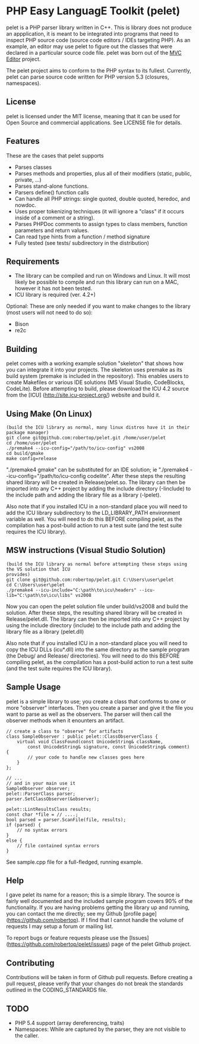 PHP Easy LanguagE Toolkit (pelet)
=================================

pelet is a PHP parser library written in C++.  This is library does not produce an
appplication,  it is meant to be integrated into programs that need to inspect PHP
source code (source code editors / IDEs targeting PHP). As an example, an editor may
use pelet to figure out the classes that were declared in a particular source code
file. pelet was born out of the [MVC Editor](http://code.google.com/p/mvc-editor) 
project.

The pelet project aims to conform to the PHP syntax to its fullest.  Currently, pelet
can parse source code written for PHP version 5.3 (closures, namespaces).

License
-------
pelet is licensed under the MIT license, meaning that it can be used for Open Source
and commercial applications. See LICENSE file for details.

Features
--------
These are the cases that pelet supports

- Parses classes
- Parses methods and properties, plus all of their modifiers (static, public, private, ...)
- Parses stand-alone functions.  
- Parsers define() function calls
- Can handle all PHP strings: single quoted, double quoted, heredoc, and nowdoc.
- Uses proper tokenizing techniques (it will ignore a "class" if it occurs inside of a comment or a string).
- Parses PHPDoc comments to assign types to class members, function parameters and return values.
- Can read type hints from a function / method signature
- Fully tested (see tests/ subdirectory in the distribution)

Requirements
-------------
- The library can be compiled and run on Windows and Linux. It will most likely be 
possible to compile and run this library can run on a MAC, however it has not been 
tested.
- ICU library is required (ver. 4.2+)

Optional: These are only needed if you want to make changes to the library (most
users will not need to do so):

- Bison
- re2c 

Building 
---------

pelet comes with a working example solution "skeleton" that shows how
you can integrate it into your projects.  The skeleton uses premake as its build system (premake is 
included in the repository). This enables users to create Makefiles or various IDE solutions (MS 
Visual Studio, CodeBlocks, CodeLite). Before attempting to build, please download the ICU 4.2 
source from the [ICU] (http://site.icu-project.org/) website and build it.

Using Make (On  Linux)
------------------------
	(build the ICU library as normal, many linux distros have it in their package manager)
	git clone git@github.com:robertop/pelet.git /home/user/pelet
	cd /home/user/pelet
	./premake4 --icu-config="/path/to/icu-config" vs2008
	cd build/gmake
	make config=release

"./premake4 gmake" can be substituted for an IDE solution; ie 
"./premake4 --icu-config="/path/to/icu-config codelite". After these steps
the resulting shared library will be created in Release/pelet.so. The library can then be imported
into any C++ project by adding the include directory (-Iinclude) to the include path and adding the 
library file as a library (-lpelet). 

Also note that if you installed ICU in a non-standard place you will need to add the ICU library subdirectory
to the LD_LIBRARY_PATH environment variable as well. You will need to do this BEFORE compiling
pelet, as the compilation has a post-build action to run a test suite (and the test suite requires
the ICU library).

MSW instructions (Visual Studio Solution)
------------------------------------------
    (build the ICU library as normal before attempting these steps using the VS solution that ICU 
	provides)
	git clone git@github.com:robertop/pelet.git C:\Users\user\pelet
	cd C:\Users\user\pelet	
	./premake4 --icu-include="C:\path\to\icu\headers" --icu-lib="C:\path\to\icu\libs" vs2008

Now you can open the pelet solution file under build/vs2008 and build the solution. After these
steps, the resulting shared library will be created in Release/pelet.dll. The library can then be imported
into any C++ project by using the include directory (include) to the include path and adding the 
library file as a library (pelet.dll)

Also note that if you installed ICU in a non-standard place you will need to copy the ICU DLLs (icu*.dll) into the 
same directory as the sample program (the Debug/ and Release/ directories). You will need to do this 
BEFORE compiling pelet, as the compilation has a post-build action to run a test suite (and the test 
suite requires the ICU library).

Sample Usage
-------------
pelet is a simple library to use; you create a class that conforms to one or more
"observer" interfaces. Then you create a parser and give it the file you want to 
parse as well as the observers.  The parser will then call the observer methods
when it enounters an artifact.

	// create a class to "observe" for artifacts
	class SampleObserver : public pelet::ClassObserverClass {
		virtual void ClassFound(const UnicodeString& className, 
			const UnicodeString& signature, const UnicodeString& comment) {
			// your code to handle new classes goes here
		}
	};
	
	// ...
	// and in your main use it
	SampleObserver observer;
	pelet::ParserClass parser;
	parser.SetClassObserver(&observer);
	
	pelet::LintResultsClass results;
	const char *file = // ....;
	bool parsed = parser.ScanFile(file, results);
	if (parsed) {
		// no syntax errors
	}
	else {
		// file contained syntax errors
	}


See sample.cpp file for a full-fledged, running example.

Help
-----
I gave pelet its name for a reason; this is a simple library.  The source is fairly well documented and 
the included sample program covers 90% of the functionality. If you are having problems getting the library
up and running, you can contact the me directly; see my Github [profile page] (https://github.com/robertop). 
If I find that I cannot handle the volume of requests I may setup a forum or mailing list.

To report bugs or feature requests please use the [Issues] (https://github.com/robertop/pelet/issues)
page of the pelet Github project. 

Contributing
-------------
Contributions will be taken in form of Github pull requests. Before creating a pull request, please 
verify that your changes do not break the standards outlined in the CODING_STANDARDS file.

TODO
-----
- PHP 5.4 support (array dereferencing, traits)
- Namespaces: While are captured by the parser, they are not visible to the caller.
